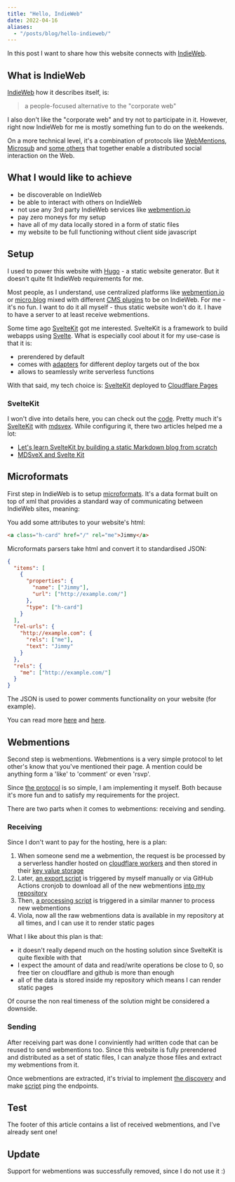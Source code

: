 ```yaml
---
title: "Hello, IndieWeb"
date: 2022-04-16
aliases:
  - "/posts/blog/hello-indieweb/"
---
```


In this post I want to share how this website connects with [IndieWeb][].

## What is IndieWeb

[IndieWeb][] how it describes itself, is:

> a people-focused alternative to the "corporate web"

I also don't like the "corporate web" and try not to participate in it. However, right now IndieWeb for me is mostly
something fun to do on the weekends.

On a more technical level, it's a combination of protocols like [WebMentions][], [Microsub][] and
[some others](https://www.w3.org/TR/social-web-protocols/) that together enable a distributed social interaction on
the Web.

## What I would like to achieve

- be discoverable on IndieWeb
- be able to interact with others on IndieWeb
- not use any 3rd party IndieWeb services like [webmention.io][]
- pay zero moneys for my setup
- have all of my data locally stored in a form of static files
- my website to be full functioning without client side javascript

## Setup

I used to power this website with [Hugo](https://gohugo.io) - a static website generator. But it doesn't quite fit
IndieWeb requirements for me.

Most people, as I understand, use centralized platforms like [webmention.io][] or
[micro.blog](https://micro.blog) mixed with different [CMS plugins](https://wordpress.org/plugins/indieweb/) to be on
IndieWeb. For me - it's no fun. I want to do it all myself - thus static website won't do it. I have to have a server
to at least receive webmentions.

Some time ago [SvelteKit](https://kit.svelte.dev) got me interested. SvelteKit is a framework to build webapps using
[Svelte](https://svelte.dev). What is especially cool about it for my use-case is that it is:

- prerendered by default
- comes with [adapters](https://github.com/sveltejs/kit/tree/master/packages) for different deploy targets out of the box
- allows to seamlessly write serverless functions

With that said, my tech choice is: [SvelteKit][] deployed to [Cloudflare Pages](https://pages.cloudflare.com)

### SvelteKit

I won't dive into details here, you can check out the [code](https://github.com/ngalaiko/blog). Pretty much it's [SvelteKit][]
with [mdsvex](https://mdsvex.com). While configuring it, there two articles helped me a lot:

- [Let's learn SvelteKit by building a static Markdown blog from scratch](https://joshcollinsworth.com/blog/build-static-sveltekit-markdown-blog/)
- [MDSveX and Svelte Kit](https://www.furudean.com/blog/svelte-kit-mdsvex)

## Microformats

First step in IndieWeb is to setup [microformats](http://microformats.org). It's a data format built on top of xml that
provides a standard way of communicating between IndieWeb sites, meaning:

You add some attributes to your website's html:

```html
<a class="h-card" href="/" rel="me">Jimmy</a>
```

Microformats parsers take html and convert it to standardised JSON:

```JSON
{
  "items": [
    {
      "properties": {
        "name": ["Jimmy"],
        "url": ["http://example.com/"]
      },
      "type": ["h-card"]
    }
  ],
  "rel-urls": {
    "http://example.com": {
      "rels": ["me"],
      "text": "Jimmy"
    }
  },
  "rels": {
    "me": ["http://example.com/"]
  }
}
```

The JSON is used to power comments functionality on your website (for example).

You can read more [here](https://indieweb.org/microformats) and [here](http://microformats.org).

## Webmentions

Second step is webmentions. Webmentions is a very simple protocol to let other's know that you've mentioned their page.
A mention could be anything form a 'like' to 'comment' or even 'rsvp'.

Since [the protocol](https://www.w3.org/TR/webmention/#updating-existing-webmentions-li-4) is so simple, I am implementing
it myself. Both because it's more fun and to satisfy my requirements for the project.

There are two parts when it comes to webmentions: receiving and sending.

### Receiving

Since I don't want to pay for the hosting, here is a plan:

1. When someone send me a webmention, the request is be processed by a serverless handler hosted on
   [cloudflare workers](https://developers.cloudflare.com/workers/) and then stored in their
   [key value storage](https://developers.cloudflare.com/workers/platform/pricing/#workers-kv)
2. Later, [an export script](https://github.com/ngalaiko/blog/blob/12021e08b9310aaae9b3d8aa3a179cc9e3549473/scripts/webmentions/download.ts) is triggered
   by myself manually or via GitHub Actions cronjob to download all of the new
   webmentions [into my repository](https://github.com/ngalaiko/blog/blob/12021e08b9310aaae9b3d8aa3a179cc9e3549473/src/lib/data/webmentions.json)
3. Then, [a processing script](https://github.com/ngalaiko/blog/blob/12021e08b9310aaae9b3d8aa3a179cc9e3549473/scripts/webmentions/process.ts) is
   triggered in a similar manner to process new webmentions
4. Viola, now all the raw webmentions data is available in
   my repository at all times, and I can use it to render static pages

What I like about this plan is that:

- it doesn't really depend much on the hosting solution since SvelteKit is quite
  flexible with that
- I expect the amount of data and read/write operations be close to 0, so free tier on cloudflare and github is more
  than enough
- all of the data is stored inside my repository which means I can render static pages

Of course the non real timeness of the solution might be considered a downside.

### Sending

After receiving part was done I conviniently had written code that can be reused to send webmentions too. Since this
website is fully prerendered and distributed as a set of static files, I can analyze those files and extract my
webmentions from it.

Once webmentions are extracted, it's trivial to implement [the discovery](https://www.w3.org/TR/webmention/#sender-discovers-receiver-webmention-endpoint)
and make [script](https://github.com/ngalaiko/galaiko.rocks/blob/12021e08b9310aaae9b3d8aa3a179cc9e3549473/scripts/webmentions/send.ts) ping the endpoints.

## Test

The footer of this article contains a list of received webmentions, and I've already sent one!

## Update

Support for webmentions was successfully removed, since I do not use it :)

[webmentions]: https://indieweb.org/Webmention
[indieweb]: https://indieweb.org
[microsub]: https://indieweb.org/Microsub
[webmention.io]: https://webmention.io
[sveltekit]: https://kit.svelte.dev
